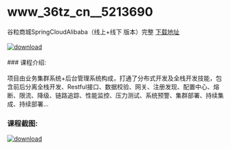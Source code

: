 # www_36tz_cn__5213690
谷粒商城SpringCloudAlibaba（线上+线下 版本）完整
[下载地址](http://www.36tz.cn/article/5213690 "下载地址")
<br/></br>[![download](http://36tz.cn/muke_img/2020_06_1-31.png "下载地址")](http://www.36tz.cn/article/5213690 "下载地址")
<br/></br>### 课程介绍:<br/></br>项目由业务集群系统+后台管理系统构成，打通了分布式开发及全栈开发技能，包含前后分离全栈开发、Restful接口、数据校验、网关、注册发现、配置中心、熔断、限流、降级、链路追踪、性能监控、压力测试、系统预警、集群部署、持续集成、持续部署…

### 课程截图:
[![download](http://36tz.cn/muke_img/2020_06_2-34-300x123.png "下载地址")](http://www.36tz.cn/article/5213690 "下载地址")
